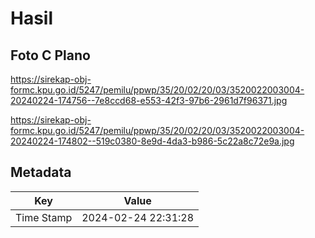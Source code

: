# Hasil

## Foto C Plano

https://sirekap-obj-formc.kpu.go.id/5247/pemilu/ppwp/35/20/02/20/03/3520022003004-20240224-174756--7e8ccd68-e553-42f3-97b6-2961d7f96371.jpg

https://sirekap-obj-formc.kpu.go.id/5247/pemilu/ppwp/35/20/02/20/03/3520022003004-20240224-174802--519c0380-8e9d-4da3-b986-5c22a8c72e9a.jpg


## Metadata

| Key        | Value               |
| ---------- | ------------------- |
| Time Stamp | 2024-02-24 22:31:28 |



